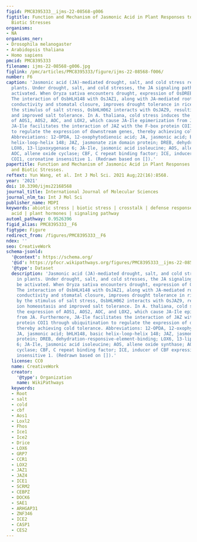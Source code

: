```yaml
---
figid: PMC8395333__ijms-22-08568-g006
figtitle: Function and Mechanism of Jasmonic Acid in Plant Responses to Abiotic and
  Biotic Stresses
organisms:
- NA
organisms_ner:
- Drosophila melanogaster
- Arabidopsis thaliana
- Homo sapiens
pmcid: PMC8395333
filename: ijms-22-08568-g006.jpg
figlink: /pmc/articles/PMC8395333/figure/ijms-22-08568-f006/
number: F6
caption: 'Jasmonic acid (JA)-mediated drought, salt, and cold stress responses in
  plants. Under drought, salt, and cold stresses, the JA signaling pathway can be
  activated. When Oryza sativa encounters drought, expression of OsDREB1 is induced.
  The interaction of OsbHLH148 with OsJAZ1, along with JA-mediated root hydraulic
  conductivity and stomatal closure, improves drought tolerance in rice. Induced by
  the stimulus of salt stress, OsbHLH062 interacts with OsJAZ9, resulting in ion homeostasis
  and improved salt tolerance. In A. thaliana, cold stress induces the expression
  of AOS1, AOS2, AOC, and LOX2, which cause JA-Ile epimerization from JA. Furthermore,
  JA-Ile facilitates the interaction of JAZ with the F-box protein COI1 through ubiquitination
  to regulate the expression of downstream genes, thereby achieving cold tolerance.
  Abbreviations: 12-OPDA, 12-oxophytodienoic acid; JA, jasmonic acid; bHLH148, basic
  helix-loop-helix 148; JAZ, jasmonate zim domain protein; DREB, dehydration-responsive-element-binding;
  LOX6, 13-lipxoxygenase 6; JA-Ile, jasmonic acid isoleucine; AOS, allene oxide synthase;
  AOC, allene oxide cyclase; CBF, C repeat binding factor; ICE, inducer of CBF expression;
  COI1, coronatine insensitive 1. (Redrawn based on []).'
papertitle: Function and Mechanism of Jasmonic Acid in Plant Responses to Abiotic
  and Biotic Stresses.
reftext: Yun Wang, et al. Int J Mol Sci. 2021 Aug;22(16):8568.
year: '2021'
doi: 10.3390/ijms22168568
journal_title: International Journal of Molecular Sciences
journal_nlm_ta: Int J Mol Sci
publisher_name: MDPI
keywords: abiotic stress | biotic stress | crosstalk | defense response | jasmonic
  acid | plant hormones | signaling pathway
automl_pathway: 0.9526396
figid_alias: PMC8395333__F6
figtype: Figure
redirect_from: /figures/PMC8395333__F6
ndex: ''
seo: CreativeWork
schema-jsonld:
  '@context': https://schema.org/
  '@id': https://pfocr.wikipathways.org/figures/PMC8395333__ijms-22-08568-g006.html
  '@type': Dataset
  description: 'Jasmonic acid (JA)-mediated drought, salt, and cold stress responses
    in plants. Under drought, salt, and cold stresses, the JA signaling pathway can
    be activated. When Oryza sativa encounters drought, expression of OsDREB1 is induced.
    The interaction of OsbHLH148 with OsJAZ1, along with JA-mediated root hydraulic
    conductivity and stomatal closure, improves drought tolerance in rice. Induced
    by the stimulus of salt stress, OsbHLH062 interacts with OsJAZ9, resulting in
    ion homeostasis and improved salt tolerance. In A. thaliana, cold stress induces
    the expression of AOS1, AOS2, AOC, and LOX2, which cause JA-Ile epimerization
    from JA. Furthermore, JA-Ile facilitates the interaction of JAZ with the F-box
    protein COI1 through ubiquitination to regulate the expression of downstream genes,
    thereby achieving cold tolerance. Abbreviations: 12-OPDA, 12-oxophytodienoic acid;
    JA, jasmonic acid; bHLH148, basic helix-loop-helix 148; JAZ, jasmonate zim domain
    protein; DREB, dehydration-responsive-element-binding; LOX6, 13-lipxoxygenase
    6; JA-Ile, jasmonic acid isoleucine; AOS, allene oxide synthase; AOC, allene oxide
    cyclase; CBF, C repeat binding factor; ICE, inducer of CBF expression; COI1, coronatine
    insensitive 1. (Redrawn based on []).'
  license: CC0
  name: CreativeWork
  creator:
    '@type': Organization
    name: WikiPathways
  keywords:
  - Root
  - salt
  - cold
  - cbf
  - Aos1
  - Loxl2
  - Fhos
  - Ice1
  - Ice2
  - Drice
  - LOX6
  - GRP7
  - CCR1
  - LOX2
  - JAZ1
  - JAZ4
  - ICE1
  - SCRM2
  - CEBPZ
  - DOCK6
  - SAE1
  - ARHGAP31
  - ZNF346
  - ICE2
  - CASP1
  - CES2
---
```

